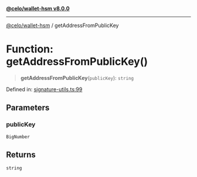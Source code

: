 [**@celo/wallet-hsm v8.0.0**](../README.md)

***

[@celo/wallet-hsm](../README.md) / getAddressFromPublicKey

# Function: getAddressFromPublicKey()

> **getAddressFromPublicKey**(`publicKey`): `string`

Defined in: [signature-utils.ts:99](https://github.com/celo-org/developer-tooling/blob/master/packages/sdk/wallets/wallet-hsm/src/signature-utils.ts#L99)

## Parameters

### publicKey

`BigNumber`

## Returns

`string`
